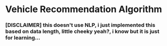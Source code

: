 # Vehicle Recommendation Algorithm

### [DISCLAIMER] this doesn't use NLP, i just implemented this based on data length, little cheeky yeah?, i know but it is just for learning...
